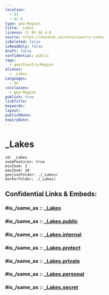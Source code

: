 ```yaml
---
location:
  - 51
  - 61.6
type: geo-Region
title: _Lakes
license: CC BY-SA 4.0
source: https://datahub.io/core/country-codes
isDeleted: false
isReadOnly: false
draft: false
confidential: public
tags:
  - geo/Country/Region
aliases:
  - _Lakes
Languages:
  - de
cssclasses:
  - geo-Region
publish: true
linkTitle:
keywords:
layout:
publishDate:
expiryDate:
---
```


# _Lakes

```leaflet
id: _Lakes
zoomFeatures: true 
minZoom: 2 
maxZoom: 18
geojsonFolder: ./_Lakes/
markerFolder: ./_Lakes/
```


## Confidential Links & Embeds: 

### #is_/same_as :: [_Lakes](/_Standards/Earth/Continent/Asia/Asia~Central/Kazakhstan/Counties/Aqtöbe/_Lakes.md) 

### #is_/same_as :: [_Lakes.public](/_public/Earth/Continent/Asia/Asia~Central/Kazakhstan/Counties/Aqtöbe/_Lakes.public.md) 

### #is_/same_as :: [_Lakes.internal](/_internal/Earth/Continent/Asia/Asia~Central/Kazakhstan/Counties/Aqtöbe/_Lakes.internal.md) 

### #is_/same_as :: [_Lakes.protect](/_protect/Earth/Continent/Asia/Asia~Central/Kazakhstan/Counties/Aqtöbe/_Lakes.protect.md) 

### #is_/same_as :: [_Lakes.private](/_private/Earth/Continent/Asia/Asia~Central/Kazakhstan/Counties/Aqtöbe/_Lakes.private.md) 

### #is_/same_as :: [_Lakes.personal](/_personal/Earth/Continent/Asia/Asia~Central/Kazakhstan/Counties/Aqtöbe/_Lakes.personal.md) 

### #is_/same_as :: [_Lakes.secret](/_secret/Earth/Continent/Asia/Asia~Central/Kazakhstan/Counties/Aqtöbe/_Lakes.secret.md)

